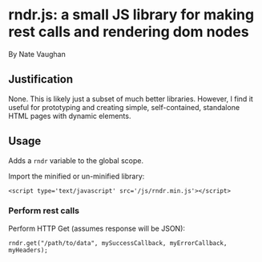 # rndr.js: a small JS library for making rest calls and rendering dom nodes

By Nate Vaughan

## Justification

None. This is likely just a subset of much better libraries. However, I find it useful for prototyping and creating simple, self-contained, standalone HTML pages with dynamic elements.

## Usage

Adds a `rndr` variable to the global scope.

Import the minified or un-minified library:

```
<script type='text/javascript' src='/js/rndr.min.js'></script>
```

### Perform rest calls
Perform HTTP Get (assumes response will be JSON): 

```
rndr.get("/path/to/data", mySuccessCallback, myErrorCallback, myHeaders); 
```
